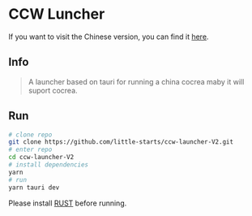 # CCW Luncher
If you want to visit the Chinese version, you can find it [here](readme/Chinese.md).

## Info
> A launcher based on tauri for running a china cocrea
> maby it will suport cocrea.

## Run
```bash
# clone repo
git clone https://github.com/little-starts/ccw-launcher-V2.git
# enter repo
cd ccw-launcher-V2
# install dependencies
yarn
# run
yarn tauri dev
```
Please install [RUST](https://www.rust-lang.org/tools/install) before running.